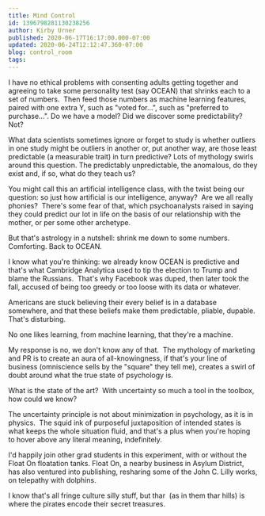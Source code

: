 ```yaml
---
title: Mind Control
id: 1396798281130238256
author: Kirby Urner
published: 2020-06-17T16:17:00.000-07:00
updated: 2020-06-24T12:12:47.360-07:00
blog: control_room
tags: 
---
```


I have no ethical problems with consenting adults getting together and agreeing to take some personality test (say OCEAN) that shrinks each to a set of numbers.  Then feed those numbers as machine learning features, paired with one extra Y, such as "voted for...", such as "preferred to purchase...". Do we have a model? Did we discover some predictability?  Not?

What data scientists sometimes ignore or forget to study is whether outliers in one study might be outliers in another or, put another way, are those least predictable (a measurable trait) in turn predictive? Lots of mythology swirls around this question. The predictably unpredictable, the anomalous, do they exist and, if so, what do they teach us?

You might call this an artificial intelligence class, with the twist being our question: so just how artificial is our intelligence, anyway?  Are we all really phonies?  There's some fear of that, which psychoanalysts raised in saying they could predict our lot in life on the basis of our relationship with the mother, or per some other archetype.

But that's astrology in a nutshell: shrink me down to some numbers. Comforting. Back to OCEAN.

I know what you're thinking: we already know OCEAN is predictive and that's what Cambridge Analytica used to tip the election to Trump and blame the Russians.  That's why Facebook was duped, then later took the fall, accused of being too greedy or too loose with its data or whatever.

Americans are stuck believing their every belief is in a database somewhere, and that these beliefs make them predictable, pliable, dupable. That's disturbing.

No one likes learning, from machine learning, that they're a machine.

My response is no, we don't know any of that.  The mythology of marketing and PR is to create an aura of all-knowingness, if that's your line of business (omniscience sells by the "square" they tell me), creates a swirl of doubt around what the true state of psychology is.

What is the state of the art?  With uncertainty so much a tool in the toolbox, how could we know?

The uncertainty principle is not about minimization in psychology, as it is in physics.  The squid ink of purposeful juxtaposition of intended states is what keeps the whole situation fluid, and that's a plus when you're hoping to hover above any literal meaning, indefinitely.

I'd happily join other grad students in this experiment, with or without the Float On floatation tanks. Float On, a nearby business in Asylum District, has also ventured into publishing, resharing some of the John C. Lilly works, on telepathy with dolphins.

I know that's all fringe culture silly stuff, but thar  (as in them thar hills) is where the pirates encode their secret treasures.